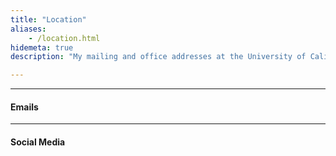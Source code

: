 ```yaml
---
title: "Location"
aliases:
    - /location.html
hidemeta: true
description: "My mailing and office addresses at the University of California, Santa Cruz."

---
```


---

#### Emails


---

#### Social Media


